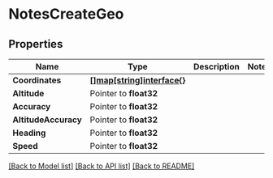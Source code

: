# NotesCreateGeo

## Properties

Name | Type | Description | Notes
------------ | ------------- | ------------- | -------------
**Coordinates** | [**[]map[string]interface{}**](map[string]interface{}.md) |  | 
**Altitude** | Pointer to **float32** |  | 
**Accuracy** | Pointer to **float32** |  | 
**AltitudeAccuracy** | Pointer to **float32** |  | 
**Heading** | Pointer to **float32** |  | 
**Speed** | Pointer to **float32** |  | 

[[Back to Model list]](../README.md#documentation-for-models) [[Back to API list]](../README.md#documentation-for-api-endpoints) [[Back to README]](../README.md)


